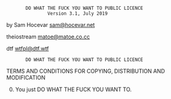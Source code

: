            DO WHAT THE FUCK YOU WANT TO PUBLIC LICENCE
                   Version 3.1, July 2019

by Sam Hocevar <sam@hocevar.net>

   theiostream <matoe@matoe.co.cc>
   
   dtf         <wtfpl@dtf.wtf>

           DO WHAT THE FUCK YOU WANT TO PUBLIC LICENCE
  TERMS AND CONDITIONS FOR COPYING, DISTRIBUTION AND MODIFICATION

 0. You just DO WHAT THE FUCK YOU WANT TO.
